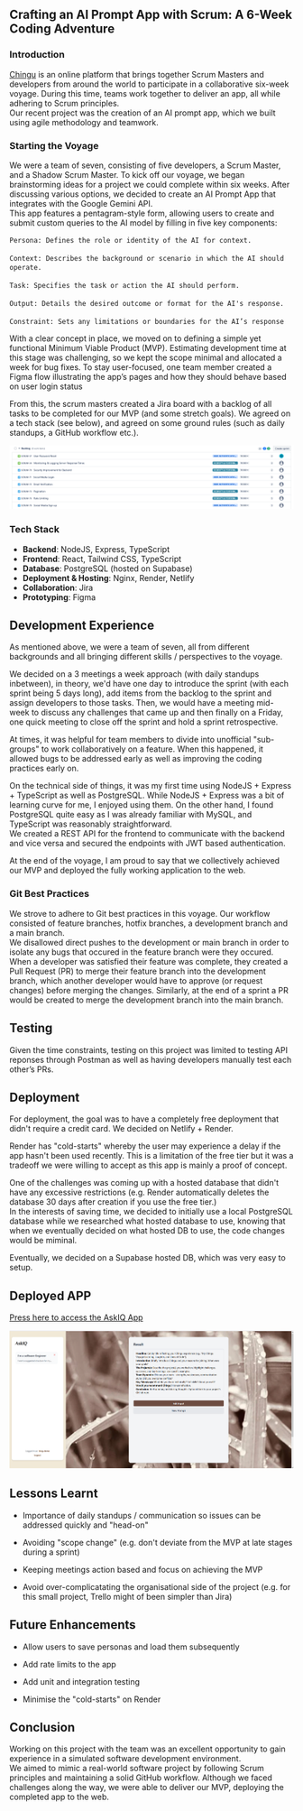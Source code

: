 ## Crafting an AI Prompt App with Scrum: A 6-Week Coding Adventure 

### Introduction
[Chingu](https://chingu.io) is an online platform that brings together Scrum Masters and developers from around the world to participate in a collaborative six-week voyage. During this time, teams work together to deliver an app, all while adhering to Scrum principles.   
Our recent project was the creation of an AI prompt app, which we built using agile methodology and teamwork. 

### Starting the Voyage
We were a team of seven, consisting of five developers, a Scrum Master, and a Shadow Scrum Master. To kick off our voyage, we began brainstorming ideas for a project we could complete within six weeks. After discussing various options, we decided to create an AI Prompt App that integrates with the Google Gemini API.  
This app features a pentagram-style form, allowing users to create and submit custom queries to the AI model by filling in five key components:

    Persona: Defines the role or identity of the AI for context.

    Context: Describes the background or scenario in which the AI should operate.

    Task: Specifies the task or action the AI should perform.

    Output: Details the desired outcome or format for the AI's response.

    Constraint: Sets any limitations or boundaries for the AI’s response

With a clear concept in place, we moved on to defining a simple yet functional Minimum Viable Product (MVP). Estimating development time at this stage was challenging, so we kept the scope minimal and allocated a week for bug fixes. To stay user-focused, one team member created a Figma flow illustrating the app’s pages and how they should behave based on user login status

From this, the scrum masters created a Jira board with a backlog of all tasks to be completed for our MVP (and some stretch goals). We agreed on a tech stack (see below), and agreed on some ground rules (such as daily standups, a GitHub workflow etc.).

![JIRA board](/images/jira_board.PNG)



### Tech Stack
- **Backend**: NodeJS, Express, TypeScript
- **Frontend**: React, Tailwind CSS, TypeScript
- **Database**: PostgreSQL (hosted on Supabase)
- **Deployment & Hosting**: Nginx, Render, Netlify
- **Collaboration**: Jira
- **Prototyping**: Figma


## Development Experience
As mentioned above, we were a team of seven, all from different backgrounds and all bringing different skills / perspectives to the voyage.

We decided on a 3 meetings a week approach (with daily standups inbetween), in theory, we'd have one day to introduce the sprint (with each sprint being 5 days long), add items from the backlog to the sprint and assign developers to those tasks. Then, we would have a meeting mid-week to discuss any challenges that came up and then finally on a Friday, one quick meeting to close off the sprint and hold a sprint retrospective.

At times, it was helpful for team members to divide into unofficial "sub-groups" to work collaboratively on a feature. When this happened, it allowed bugs to be addressed early as well as improving the coding practices early on.

On the technical side of things, it was my first time using NodeJS + Express + TypeScript as well as PostgreSQL. While NodeJS + Express was a bit of learning curve for me, I enjoyed using them. On the other hand, I found PostgreSQL quite easy as I was already familiar with MySQL, and TypeScript was reasonably straightforward.   
We created a REST API for the frontend to communicate with the backend and vice versa and secured the endpoints with JWT based authentication.

At the end of the voyage, I am proud to say that we collectively achieved our MVP and deployed the fully working application to the web.



### Git Best Practices
We strove to adhere to Git best practices in this voyage. Our workflow consisted of feature branches, hotfix branches, a development branch and a main branch.   
We disallowed direct pushes to the development or main branch in order to isolate any bugs that occured in the feature branch were they occured. When a developer was satisfied their feature was complete, they created a Pull Request (PR) to merge their feature branch into the development branch, which another developer would have to approve (or request changes) before merging the changes. Similarly, at the end of a sprint a PR would be created to merge the development branch into the main branch.



## Testing
Given the time constraints, testing on this project was limited to testing API reponses through Postman as well as having developers manually test each other’s PRs.



## Deployment
For deployment, the goal was to have a completely free deployment that didn't require a credit card. We decided on Netlify + Render.

Render has "cold-starts" whereby the user may experience a delay if the app hasn't been used recently. This is a limitation of the free tier but it was a tradeoff we were willing to accept as this app is mainly a proof of concept.

One of the challenges was coming up with a hosted database that didn't have any excessive restrictions (e.g. Render automatically deletes the database 30 days after creation if you use the free tier.)  
In the interests of saving time, we decided to initially use a local PostgreSQL database while we researched what hosted database to use, knowing that when we eventually decided on what hosted DB to use, the code changes would be miminal.

Eventually, we decided on a Supabase hosted DB, which was very easy to setup.

## Deployed APP
[Press here to access the AskIQ App](https://askiq-live.netlify.app/)  

![ASK_IQ_DEMO](/images/askiq_demo.PNG)  


## Lessons Learnt
- Importance of daily standups / communication so issues can be addressed quickly and "head-on"  

- Avoiding "scope change" (e.g. don't deviate from the MVP at late stages during a sprint)

- Keeping meetings action based and focus on achieving the MVP  

- Avoid over-complicatating the organisational side of the project (e.g. for this small project, Trello might of been simpler than Jira)

## Future Enhancements
- Allow users to save personas and load them subsequently

- Add rate limits to the app  

- Add unit and integration testing  

- Minimise the "cold-starts" on Render

## Conclusion
Working on this project with the team was an excellent opportunity to gain experience in a simulated software development environment.   
We aimed to mimic a real-world software project by following Scrum principles and maintaining a solid GitHub workflow. Although we faced challenges along the way, we were able to deliver our MVP, deploying the completed app to the web.